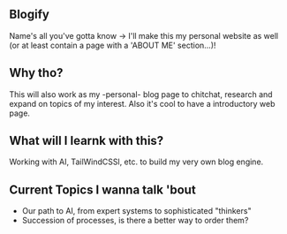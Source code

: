 ## Blogify
Name's all you've gotta know
-> I'll make this my personal website as well (or at least contain a page with a 'ABOUT ME' section...)!

## Why tho?
This will also work as my -personal- blog page to chitchat, research and expand on topics of my interest.
Also it's cool to have a introductory web page.

## What will I learnk with this?
Working with AI, TailWindCSSl, etc. to build my very own blog engine.

## Current Topics I wanna talk 'bout
- Our path to AI, from expert systems to sophisticated "thinkers"
- Succession of processes, is there a better way to order them?